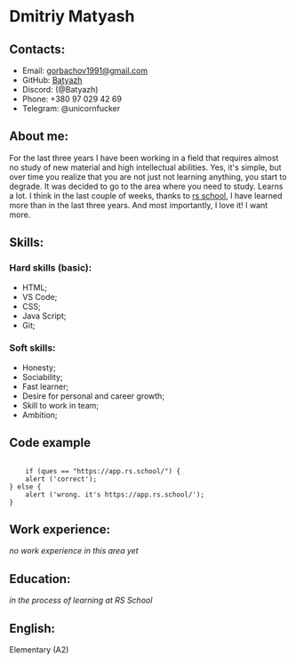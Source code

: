 # Dmitriy Matyash

## Contacts:
* Email: gorbachov1991@gmail.com
* GitHub: [Batyazh](https://github.com/Batyazh)                           
* Discord: (@Batyazh)                            
* Phone: +380 97 029 42 69                         
* Telegram: @unicornfucker  
## About me:
For the last three years I have been working in a field that requires almost no study of new material and high intellectual abilities. 
Yes, it's simple, but over time you realize that you are not just not learning anything, you start to degrade. 
It was decided to go to the area where you need to study. Learns a lot. 
I think in the last couple of weeks, thanks to [rs school](https://rs.school/), 
I have learned more than in the last three years. And most importantly, I love it! I want more.
## Skills:
### Hard skills (basic):
* HTML;
* VS Code;
* CSS;
* Java Script;
* Git;
### Soft skills:
* Honesty;
* Sociability;
* Fast learner;
* Desire for personal and career growth; 
* Skill to work in team;
* Ambition;
## Code example
```let ques=prompt ("Link to the school's learning platform?", "");

    if (ques == "https://app.rs.school/") {    
    alert ('correct');
} else {    
    alert ('wrong. it's https://app.rs.school/');    
}
```
## Work experience:
*no work experience in this area yet*
## Education:
*in the process of learning at RS School*
## English:
Elementary (A2)
